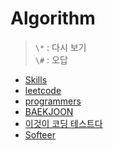# Algorithm

> `\*` : 다시 보기  
> `\#` : 오답

- [Skills](Skills/README.md)
- [leetcode](./leetcode/README.md)
- [programmers](./programmers/README.md)
- [BAEKJOON](./BAEKJOON/README.md)
- [이것이 코딩 테스트다](./ThisIsCodingTest/README.md)
- [Softeer](./softeer/README.md)
